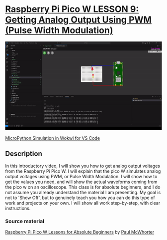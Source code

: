 # [Raspberry Pi Pico W LESSON 9: Getting Analog Output Using PWM (Pulse Width Modulation)](https://www.youtube.com/watch?v=GXA1Y6lA14A&list=PLGs0VKk2DiYz8js1SJog21cDhkBqyAhC5&index=12)

![PiPico W LED Breadboard](https://github.com/ikostan/pico/blob/master/img/pwm.gif)

[MicroPython Simulation in Wokwi for VS Code](https://github.com/ikostan/pico/tree/master/WOKWI)

## Description

In this introductory video, I will show you how to get analog output
voltages from the Raspberry Pi Pico W. I will explain that the pico W
simulates analog output voltages using PWM, or Pulse Width Modulation.
I will show how to get the values you need, and will show the actual
waveforms coming from the pico w on an oscilloscope. This class is  for
absolute beginners, and I do not assume you already understand the material
I am presenting. My goal is not to 'Show Off', but to genuinely teach you 
how you can do this type of work and projects on your own. I will show
all work step-by-step, with clear instructions.

### Source material

[Raspberry Pi Pico W Lessons for Absolute Beginners](https://www.youtube.com/playlist?list=PLGs0VKk2DiYz8js1SJog21cDhkBqyAhC5)
by [Paul McWhorter](https://www.youtube.com/c/mcwhorpj/playlists)

